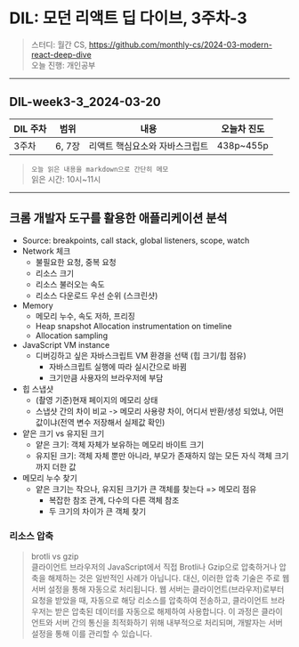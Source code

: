 # DIL: 모던 리액트 딥 다이브, 3주차-3

> 스터디: 월간 CS, https://github.com/monthly-cs/2024-03-modern-react-deep-dive  
> 오늘 진행: 개인공부

---

## DIL-week3-3_2024-03-20

| DIL 주차 | 범위   | 내용                           | 오늘차 진도 |
| -------- | ------ | ------------------------------ | ----------- |
| 3주차    | 6, 7장 | 리액트 핵심요소와 자바스크립트 | 438p~455p   |

> `오늘 읽은 내용을 markdown으로 간단히 메모`  
> 읽은 시간: 10시~11시

---

## 크롬 개발자 도구를 활용한 애플리케이션 분석

- Source: breakpoints, call stack, global listeners, scope, watch
- Network 체크
  - 불필요한 요청, 중복 요청
  - 리소스 크기
  - 리소스 불러오는 속도
  - 리소스 다운로드 우선 순위 (스크린샷)
- Memory
  - 메모리 누수, 속도 저하, 프리징
  - Heap snapshot
    Allocation instrumentation on timeline
  - Allocation sampling
- JavaScript VM instance
  - 디버깅하고 싶은 자바스크립트 VM 환경을 선택 (힙 크기/힙 점유)
    - 자바스크립트 실행에 따라 실시간으로 바뀜
    - 크기만큼 사용자의 브라우저에 부담
- 힙 스냅샷
  - (촬영 기준)현재 페이지의 메모리 상태
  - 스냅샷 간의 차이 비교 -> 메모리 사용량 차이, 어디서 반환/생성 되었냐, 어떤 값이냐(전역 변수 저장해서 실제값 확인)
- 얕은 크기 vs 유지된 크기
  - 얕은 크기: 객체 자체가 보유하는 메모리 바이트 크기
  - 유지된 크기: 객체 자체 뿐만 아니라, 부모가 존재하지 않는 모든 자식 객체 크기까지 더한 값
- 메모리 누수 찾기
  - 얕은 크기는 작으나, 유지된 크기가 큰 객체를 찾는다 => 메모리 점유
    - 복잡한 참조 관계, 다수의 다른 객체 참조
    - 두 크기의 차이가 큰 객체 찾기

### 리소스 압축

> brotli vs gzip  
> 클라이언트 브라우저의 JavaScript에서 직접 Brotli나 Gzip으로 압축하거나 압축을 해제하는 것은 일반적인 사례가 아닙니다. 대신, 이러한 압축 기술은 주로 웹 서버 설정을 통해 자동으로 처리됩니다. 웹 서버는 클라이언트(브라우저)로부터 요청을 받았을 때, 자동으로 해당 리소스를 압축하여 전송하고, 클라이언트 브라우저는 받은 압축된 데이터를 자동으로 해제하여 사용합니다. 이 과정은 클라이언트와 서버 간의 통신을 최적화하기 위해 내부적으로 처리되며, 개발자는 서버 설정을 통해 이를 관리할 수 있습니다.
